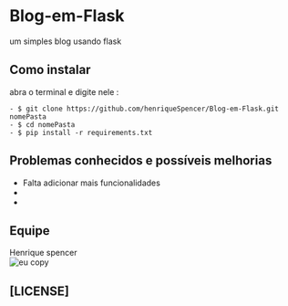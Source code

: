 # Blog-em-Flask
um simples blog usando flask

**Como instalar**
------------------
abra o terminal e digite nele :

	- $ git clone https://github.com/henriqueSpencer/Blog-em-Flask.git nomePasta
	- $ cd nomePasta
	- $ pip install -r requirements.txt
	


**Problemas conhecidos e possíveis melhorias**
------------------

- Falta adicionar mais funcionalidades
-
- 

## Equipe
Henrique spencer<br/>
![eu copy](https://user-images.githubusercontent.com/19451652/30993612-2d93c5f6-a486-11e7-93ad-282acad1fb00.jpg)

 
## [LICENSE]
